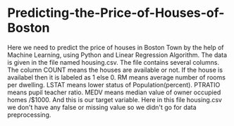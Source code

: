 # Predicting-the-Price-of-Houses-of-Boston
Here we need to predict the price of houses in Boston Town by the help of Machine Learning, using Python and Linear Regression Algorithm.
The data is given in the file named housing.csv.
The file contains several columns.
The column COUNT means the houses are available or not. If the house is availabel then it is labeled as 1 else 0.
RM means average number of rooms per dwelling.
LSTAT means lower status of Population(percent).
PTRATIO means pupil teacher ratio.
MEDV means median value of owner occupied homes /$1000. And this is our target variable.
Here in this file housing.csv we don't have any false or missing value so we didn't go for data preprocessing.


